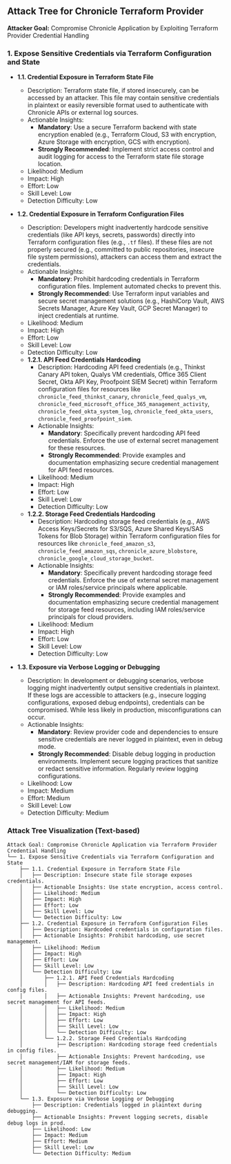## Attack Tree for Chronicle Terraform Provider

**Attacker Goal:** Compromise Chronicle Application by Exploiting Terraform Provider Credential Handling

### 1. Expose Sensitive Credentials via Terraform Configuration and State

- **1.1. Credential Exposure in Terraform State File**
    - Description: Terraform state file, if stored insecurely, can be accessed by an attacker. This file may contain sensitive credentials in plaintext or easily reversible format used to authenticate with Chronicle APIs or external log sources.
    - Actionable Insights:
        - **Mandatory**: Use a secure Terraform backend with state encryption enabled (e.g., Terraform Cloud, S3 with encryption, Azure Storage with encryption, GCS with encryption).
        - **Strongly Recommended**: Implement strict access control and audit logging for access to the Terraform state file storage location.
    - Likelihood: Medium
    - Impact: High
    - Effort: Low
    - Skill Level: Low
    - Detection Difficulty: Low

- **1.2. Credential Exposure in Terraform Configuration Files**
    - Description: Developers might inadvertently hardcode sensitive credentials (like API keys, secrets, passwords) directly into Terraform configuration files (e.g., `.tf` files). If these files are not properly secured (e.g., committed to public repositories, insecure file system permissions), attackers can access them and extract the credentials.
    - Actionable Insights:
        - **Mandatory**: Prohibit hardcoding credentials in Terraform configuration files. Implement automated checks to prevent this.
        - **Strongly Recommended**: Use Terraform input variables and secure secret management solutions (e.g., HashiCorp Vault, AWS Secrets Manager, Azure Key Vault, GCP Secret Manager) to inject credentials at runtime.
    - Likelihood: Medium
    - Impact: High
    - Effort: Low
    - Skill Level: Low
    - Detection Difficulty: Low
    - **1.2.1. API Feed Credentials Hardcoding**
        - Description: Hardcoding API feed credentials (e.g., Thinkst Canary API token, Qualys VM credentials, Office 365 Client Secret, Okta API Key, Proofpoint SIEM Secret) within Terraform configuration files for resources like `chronicle_feed_thinkst_canary`, `chronicle_feed_qualys_vm`, `chronicle_feed_microsoft_office_365_management_activity`, `chronicle_feed_okta_system_log`, `chronicle_feed_okta_users`, `chronicle_feed_proofpoint_siem`.
        - Actionable Insights:
            - **Mandatory**:  Specifically prevent hardcoding API feed credentials. Enforce the use of external secret management for these resources.
            - **Strongly Recommended**: Provide examples and documentation emphasizing secure credential management for API feed resources.
        - Likelihood: Medium
        - Impact: High
        - Effort: Low
        - Skill Level: Low
        - Detection Difficulty: Low
    - **1.2.2. Storage Feed Credentials Hardcoding**
        - Description: Hardcoding storage feed credentials (e.g., AWS Access Keys/Secrets for S3/SQS, Azure Shared Keys/SAS Tokens for Blob Storage) within Terraform configuration files for resources like `chronicle_feed_amazon_s3`, `chronicle_feed_amazon_sqs`, `chronicle_azure_blobstore`, `chronicle_google_cloud_storage_bucket`.
        - Actionable Insights:
            - **Mandatory**: Specifically prevent hardcoding storage feed credentials. Enforce the use of external secret management or IAM roles/service principals where applicable.
            - **Strongly Recommended**:  Provide examples and documentation emphasizing secure credential management for storage feed resources, including IAM roles/service principals for cloud providers.
        - Likelihood: Medium
        - Impact: High
        - Effort: Low
        - Skill Level: Low
        - Detection Difficulty: Low

- **1.3. Exposure via Verbose Logging or Debugging**
    - Description: In development or debugging scenarios, verbose logging might inadvertently output sensitive credentials in plaintext. If these logs are accessible to attackers (e.g., insecure logging configurations, exposed debug endpoints), credentials can be compromised. While less likely in production, misconfigurations can occur.
    - Actionable Insights:
        - **Mandatory**: Review provider code and dependencies to ensure sensitive credentials are never logged in plaintext, even in debug mode.
        - **Strongly Recommended**: Disable debug logging in production environments. Implement secure logging practices that sanitize or redact sensitive information. Regularly review logging configurations.
    - Likelihood: Low
    - Impact: Medium
    - Effort: Medium
    - Skill Level: Low
    - Detection Difficulty: Medium

### Attack Tree Visualization (Text-based)

```
Attack Goal: Compromise Chronicle Application via Terraform Provider Credential Handling
└── 1. Expose Sensitive Credentials via Terraform Configuration and State
    ├── 1.1. Credential Exposure in Terraform State File
    │   ├── Description: Insecure state file storage exposes credentials.
    │   ├── Actionable Insights: Use state encryption, access control.
    │   ├── Likelihood: Medium
    │   ├── Impact: High
    │   ├── Effort: Low
    │   ├── Skill Level: Low
    │   └── Detection Difficulty: Low
    ├── 1.2. Credential Exposure in Terraform Configuration Files
    │   ├── Description: Hardcoded credentials in configuration files.
    │   ├── Actionable Insights: Prohibit hardcoding, use secret management.
    │   ├── Likelihood: Medium
    │   ├── Impact: High
    │   ├── Effort: Low
    │   ├── Skill Level: Low
    │   └── Detection Difficulty: Low
    │       ├── 1.2.1. API Feed Credentials Hardcoding
    │       │   ├── Description: Hardcoding API feed credentials in config files.
    │       │   ├── Actionable Insights: Prevent hardcoding, use secret management for API feeds.
    │       │   ├── Likelihood: Medium
    │       │   ├── Impact: High
    │       │   ├── Effort: Low
    │       │   ├── Skill Level: Low
    │       │   └── Detection Difficulty: Low
    │       └── 1.2.2. Storage Feed Credentials Hardcoding
    │           ├── Description: Hardcoding storage feed credentials in config files.
    │           ├── Actionable Insights: Prevent hardcoding, use secret management/IAM for storage feeds.
    │           ├── Likelihood: Medium
    │           ├── Impact: High
    │           ├── Effort: Low
    │           ├── Skill Level: Low
    │           └── Detection Difficulty: Low
    └── 1.3. Exposure via Verbose Logging or Debugging
        ├── Description: Credentials logged in plaintext during debugging.
        ├── Actionable Insights: Prevent logging secrets, disable debug logs in prod.
        ├── Likelihood: Low
        ├── Impact: Medium
        ├── Effort: Medium
        ├── Skill Level: Low
        └── Detection Difficulty: Medium
